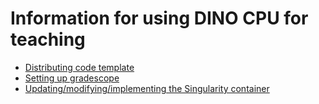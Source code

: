 # Information for using DINO CPU for teaching

- [Distributing code template](template.md)
- [Setting up gradescope](grading.md)
- [Updating/modifying/implementing the Singularity container](singularity.md)
